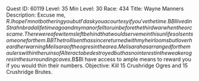 Quest ID: 60119
Level: 35
Min Level: 30
Race: 434
Title: Wayne Manners
Description: Excuse me, $R. I hope I'm not bothering you but I'd ask you a courtesy if you've the time.$B$BI lived in Strahnbrad a lifetime ago and my manor fell to ruin before the third war when the orcs came. There were a few items left behind that would serve me in this unlife so I sent someone for them.$B$BThe troll I sent has since returned with my heirlooms but I overheard her warning Melisara of the ogres in the area. Melisara has arranged for the maulers within the ruins of Alterac to be destroyed but has no interest in the weaker ogres in the surrounding caves.$B$BI have access to ample means to reward you if you would thin their numbers.
Objective: Kill 15 Crushridge Ogres and 15 Crushridge Brutes.
